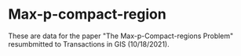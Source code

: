# Max-p-compact-region

These are data for the paper "The Max-p-Compact-regions Problem" resumbmitted to Transactions in GIS (10/18/2021).
